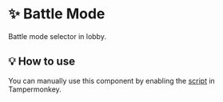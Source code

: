 # :sparkles: Battle Mode

Battle mode selector in lobby.

## :bulb: How to use

You can manually use this component by enabling the [script](https://raw.githubusercontent.com/Neutrxl/Themed/main/src/Lobby/BattleSelect/BattleMode/BattleMode.user.js) in Tampermonkey.